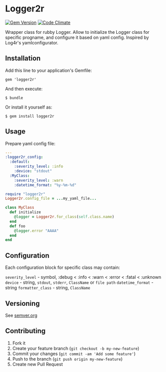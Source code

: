 # Logger2r

[![Gem Version](https://badge.fury.io/rb/logger2r.svg)](http://badge.fury.io/rb/logger2r)
[![Code Climate](https://codeclimate.com/github/skopciewski/logger2r/badges/gpa.svg)](https://codeclimate.com/github/skopciewski/logger2r)

Wrapper class for rubby Logger. Allow to initialize the Logger class for specific progname, and configure it based on yaml config. Inspired by Log4r's yamlconfigurator.


## Installation

Add this line to your application's Gemfile:

    gem 'logger2r'

And then execute:

    $ bundle

Or install it yourself as:

    $ gem install logger2r

## Usage

Prepare yaml config file:

```yaml
---
:logger2r_config:
  :default:
    :severity_level: :info
    :device: "stdout"
  :MyClass:
    :severity_level: :warn
    :datetime_format: "%y-%m-%d"
```

```ruby
require "logger2r"
Logger2r.config_file = ...my_yaml_file...

class MyClass
  def initialize
    @logger = Logger2r.for_class(self.class.name)
  end
  def foo
    @logger.error "AAAA"
  end
end
```

## Configuration

Each configuration block for specific class may contain:

`severity_level` - symbol, :debug < :info < :warn < :error < :fatal < :unknown
`device` - string, `stdout`, `stderr`, `ClassName` or `file path`
`datetime_format` - string
`formatter_class` - string, `ClassName`

## Versioning

See [semver.org][semver]

## Contributing

1. Fork it
2. Create your feature branch (`git checkout -b my-new-feature`)
3. Commit your changes (`git commit -am 'Add some feature'`)
4. Push to the branch (`git push origin my-new-feature`)
5. Create new Pull Request

[semver]: http://semver.org/
